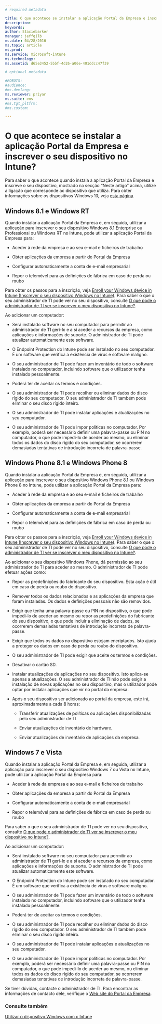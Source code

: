 ```yaml
---
# required metadata

title: O que acontece se instalar a aplicação Portal da Empresa e inscrever o seu dispositivo no Intune? | Microsoft Intune
description:
keywords:
author: Staciebarker
manager: jeffgilb
ms.date: 04/28/2016
ms.topic: article
ms.prod:
ms.service: microsoft-intune
ms.technology:
ms.assetid: d65e3452-5bbf-4d26-a06e-401ddcc47f39

# optional metadata

#ROBOTS:
#audience:
#ms.devlang:
ms.reviewer: priyar
ms.suite: ems
#ms.tgt_pltfrm:
#ms.custom:

---
```



# O que acontece se instalar a aplicação Portal da Empresa e inscrever o seu dispositivo no Intune?

Para saber o que acontece quando instala a aplicação Portal da Empresa e inscreve o seu dispositivo, mostrado na secção “Neste artigo” acima, utilize a ligação que corresponde ao dispositivo que utiliza. Para obter informações sobre os dispositivos Windows 10, veja [esta página](what-happens-if-you-install-the-company-portal-app-and-enroll-your-device-in-intune-windows10.md).

## Windows 8.1 e Windows RT
Quando instalar a aplicação Portal da Empresa e, em seguida, utilizar a aplicação para inscrever o seu dispositivo Windows 8.1 Enterprise ou Professional ou Windows RT no Intune, pode utilizar a aplicação Portal da Empresa para:

-   Aceder à rede da empresa e ao seu e-mail e ficheiros de trabalho

-   Obter aplicações da empresa a partir do Portal da Empresa

-   Configurar automaticamente a conta de e-mail empresarial

-   Repor o telemóvel para as definições de fábrica em caso de perda ou roubo

Para obter os passos para a inscrição, veja [Enroll your Windows device in Intune (Inscrever o seu dispositivo Windows no Intune)](enroll-your-device-in-intune-windows.md). Para saber o que o seu administrador de TI pode ver no seu dispositivo, consulte [O que pode o administrador de TI ver se inscrever o meu dispositivo no Intune?](what-can-your-it-administrator-see-when-you-enroll-your-device-in-intune-windows.md).

Ao adicionar um computador:

-   Será instalado software no seu computador para permitir ao administrador de TI geri-lo e a si aceder a recursos da empresa, como aplicações e informações de suporte. O administrador de TI pode atualizar automaticamente este software.

-   O Endpoint Protection do Intune pode ser instalado no seu computador. É um software que verifica a existência de vírus e software maligno.

-   O seu administrador de TI pode fazer um inventário de todo o software instalado no computador, incluindo software que o utilizador tenha instalado pessoalmente.

-   Poderá ter de aceitar os termos e condições.

-   O seu administrador de TI pode recolher ou eliminar dados do disco rígido do seu computador. O seu administrador de TI também pode eliminar o seu disco rígido inteiro.

-   O seu administrador de TI pode instalar aplicações e atualizações no seu computador.

-   O seu administrador de TI pode impor políticas no computador. Por exemplo, poderá ser necessário definir uma palavra-passe ou PIN no computador, o que pode impedi-lo de aceder ao mesmo, ou eliminar todos os dados do disco rígido do seu computador, se ocorrerem demasiadas tentativas de introdução incorreta de palavra-passe.

## Windows Phone 8.1 e Windows Phone 8
Quando instalar a aplicação Portal da Empresa e, em seguida, utilizar a aplicação para inscrever o seu dispositivo Windows Phone 8.1 ou Windows Phone 8 no Intune, pode utilizar a aplicação Portal da Empresa para:

-   Aceder à rede da empresa e ao seu e-mail e ficheiros de trabalho

-   Obter aplicações da empresa a partir do Portal da Empresa

-   Configurar automaticamente a conta de e-mail empresarial

-   Repor o telemóvel para as definições de fábrica em caso de perda ou roubo

Para obter os passos para a inscrição, veja [Enroll your Windows device in Intune (Inscrever o seu dispositivo Windows no Intune)](enroll-your-device-in-intune-windows.md). Para saber o que o seu administrador de TI pode ver no seu dispositivo, consulte [O que pode o administrador de TI ver se inscrever o meu dispositivo no Intune?](what-can-your-it-administrator-see-when-you-enroll-your-device-in-intune-windows.md).

Ao adicionar o seu dispositivo Windows Phone, dá permissão ao seu administrador de TI para aceder ao mesmo. O administrador de TI pode efetuar ações como:

-   Repor as predefinições do fabricante do seu dispositivo. Esta ação é útil em caso de perda ou roubo do dispositivo.

-   Remover todos os dados relacionados e as aplicações da empresa que foram instaladas. Os dados e definições pessoais não são removidos.

-   Exigir que tenha uma palavra-passe ou PIN no dispositivo, o que pode impedi-lo de aceder ao mesmo ou repor as predefinições do fabricante do seu dispositivo, o que pode incluir a eliminação de dados, se ocorrerem demasiadas tentativas de introdução incorreta de palavra-passe.

-   Exigir que todos os dados no dispositivo estejam encriptados. Isto ajuda a proteger os dados em caso de perda ou roubo do dispositivo.

-   O seu administrador de TI pode exigir que aceite os termos e condições.

-   Desativar o cartão SD.

-   Instalar atualizações de aplicações no seu dispositivo. Isto aplica-se apenas a atualizações. O seu administrador de TI não pode exigir a instalação de novas aplicações no seu dispositivo, mas o utilizador pode optar por instalar aplicações que vir no portal da empresa.

-   Após o seu dispositivo ser adicionado ao portal da empresa, este irá, aproximadamente a cada 8 horas:

    -   Transferir atualizações de políticas ou aplicações disponibilizadas pelo seu administrador de TI.

    -   Enviar atualizações de inventário de hardware.

    -   Enviar atualizações de inventário de aplicações da empresa.

## Windows 7 e Vista
Quando instalar a aplicação Portal da Empresa e, em seguida, utilizar a aplicação para inscrever o seu dispositivo Windows 7 ou Vista no Intune, pode utilizar a aplicação Portal da Empresa para:

-   Aceder à rede da empresa e ao seu e-mail e ficheiros de trabalho

-   Obter aplicações da empresa a partir do Portal da Empresa

-   Configurar automaticamente a conta de e-mail empresarial

-   Repor o telemóvel para as definições de fábrica em caso de perda ou roubo

Para saber o que o seu administrador de TI pode ver no seu dispositivo, consulte [O que pode o administrador de TI ver se inscrever o meu dispositivo no Intune?](what-can-your-it-administrator-see-when-you-enroll-your-device-in-intune-windows.md).

Ao adicionar um computador:

-   Será instalado software no seu computador para permitir ao administrador de TI geri-lo e a si aceder a recursos da empresa, como aplicações e informações de suporte. O administrador de TI pode atualizar automaticamente este software.

-   O Endpoint Protection do Intune pode ser instalado no seu computador. É um software que verifica a existência de vírus e software maligno.

-   O seu administrador de TI pode fazer um inventário de todo o software instalado no computador, incluindo software que o utilizador tenha instalado pessoalmente.

-   Poderá ter de aceitar os termos e condições.

-   O seu administrador de TI pode recolher ou eliminar dados do disco rígido do seu computador. O seu administrador de TI também pode eliminar o seu disco rígido inteiro.

-   O seu administrador de TI pode instalar aplicações e atualizações no seu computador.

-   O seu administrador de TI pode impor políticas no computador. Por exemplo, poderá ser necessário definir uma palavra-passe ou PIN no computador, o que pode impedi-lo de aceder ao mesmo, ou eliminar todos os dados do disco rígido do seu computador, se ocorrerem demasiadas tentativas de introdução incorreta de palavra-passe.

Se tiver dúvidas, contacte o administrador de TI. Para encontrar as informações de contacto dele, verifique o [Web site do Portal da Empresa](http://portal.manage.microsoft.com).

### Consulte também
[Utilizar o dispositivo Windows com o Intune](using-your-windows-device-with-intune.md)


<!--HONumber=Jun16_HO2-->


